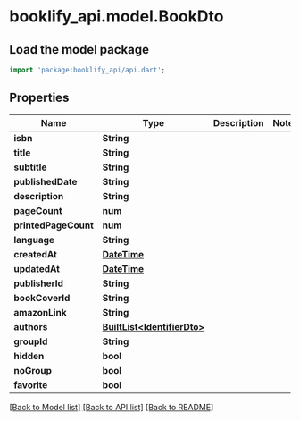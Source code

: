 # booklify_api.model.BookDto

## Load the model package
```dart
import 'package:booklify_api/api.dart';
```

## Properties
Name | Type | Description | Notes
------------ | ------------- | ------------- | -------------
**isbn** | **String** |  | 
**title** | **String** |  | 
**subtitle** | **String** |  | 
**publishedDate** | **String** |  | 
**description** | **String** |  | 
**pageCount** | **num** |  | 
**printedPageCount** | **num** |  | 
**language** | **String** |  | 
**createdAt** | [**DateTime**](DateTime.md) |  | 
**updatedAt** | [**DateTime**](DateTime.md) |  | 
**publisherId** | **String** |  | 
**bookCoverId** | **String** |  | 
**amazonLink** | **String** |  | 
**authors** | [**BuiltList&lt;IdentifierDto&gt;**](IdentifierDto.md) |  | 
**groupId** | **String** |  | 
**hidden** | **bool** |  | 
**noGroup** | **bool** |  | 
**favorite** | **bool** |  | 

[[Back to Model list]](../README.md#documentation-for-models) [[Back to API list]](../README.md#documentation-for-api-endpoints) [[Back to README]](../README.md)


